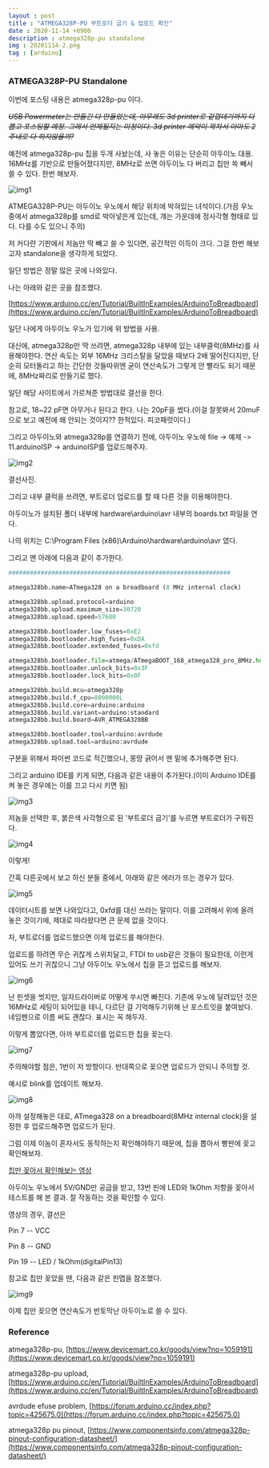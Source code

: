 ```yaml
---
layout : post
title : "ATMEGA328P-PU 부트로더 굽기 & 업로드 확인"
date : 2020-11-14 +0900
description : atmega328p-pu standalone
img : 20201114-2.png
tag : [arduino]
---
```


### ATMEGA328P-PU Standalone

 이번에 포스팅 내용은 atmega328p-pu 이다.

 ~~*USB Powermeter는 만들긴 다 만들었는데, 아무래도 3d printer로 겉껍데기까지 다 뽑고 포스팅할 예정. 그래서 언제될지는 미정이다. 3d printer 예약이 꽉차서 아마도 2주내로 다 하지않을까?*~~

 예전에 atmega328p-pu 칩을 두개 사놨는데, 사 놓은 이유는 단순히 아두이노 대용. 16MHz를 기반으로 만들어졌다지만, 8MHz로 쓰면 아두이노 다 버리고 칩만 쏙 빼서 쓸 수 있다. 한번 해보자.

 ![img1](https://raw.githubusercontent.com/ReaperMaKNaE/reapermaknae.github.io/main/assets/img/20201114-2.png)

 ATMEGA328P-PU는 아두이노 우노에서 해당 위치에 박혀있는 녀석이다.(가끔 우노 중에서 atmega328p를 smd로 박아넣은게 있는데, 걔는 가운데에 정사각형 형태로 있다. 다를 수도 있으니 주의)

 저 커다란 기판에서 저놈만 딱 빼고 쓸 수 있다면, 공간적인 이득이 크다. 그걸 한번 해보고자 standalone을 생각하게 되었다.

 일단 방법은 정말 많은 곳에 나와있다.

 나는 아래와 같은 곳을 참조했다.

[https://www.arduino.cc/en/Tutorial/BuiltInExamples/ArduinoToBreadboard](https://www.arduino.cc/en/Tutorial/BuiltInExamples/ArduinoToBreadboard)

 일단 나에게 아두이노 우노가 있기에 위 방법을 사용.

 대신에, atmega328p만 딱 쓰려면, atmega328p 내부에 있는 내부클럭(8MHz)를 사용해야한다. 연산 속도는 외부 16MHz 크리스탈을 달았을 때보다 2배 떨어진다지만, 단순히 모터돌리고 하는 간단한 것들따위엔 굳이 연산속도가 그렇게 안 빨라도 되기 때문에, 8MHz짜리로 만들기로 했다.

 일단 해당 사이트에서 가르쳐준 방법대로 결선을 한다.

 참고로, 18~22 pF면 아무거나 된다고 한다. 나는 20pF을 썼다.(이걸 잘못봐서 20muF으로 보고 예전에 왜 안되는 것이지?? 한적있다. 피코패럿이다.)

 그리고 아두이노와 atmega328p를 연결하기 전에, 아두이노 우노에 file -> 예제 -> 11.arduinoISP -> arduinoISP를 업로드해주자.

![img2](https://raw.githubusercontent.com/ReaperMaKNaE/reapermaknae.github.io/main/assets/img/20201114-5.png)

 결선사진.

 그리고 내부 클럭을 쓰려면, 부트로더 업로드를 할 때 다른 것을 이용해야한다.

 아두이노가 설치된 폴더 내부에 hardware\arduino\avr 내부의 boards.txt 파일을 연다.

 나의 위치는 C:\Program Files (x86)\Arduino\hardware\arduino\avr 였다.

 그리고 맨 아래에 다음과 같이 추가한다.

```python
##############################################################

atmega328bb.name=ATmega328 on a breadboard (8 MHz internal clock)

atmega328bb.upload.protocol=arduino
atmega328bb.upload.maximum_size=30720
atmega328bb.upload.speed=57600

atmega328bb.bootloader.low_fuses=0xE2
atmega328bb.bootloader.high_fuses=0xDA
atmega328bb.bootloader.extended_fuses=0xfd

atmega328bb.bootloader.file=atmega/ATmegaBOOT_168_atmega328_pro_8MHz.hex
atmega328bb.bootloader.unlock_bits=0x3F
atmega328bb.bootloader.lock_bits=0x0F

atmega328bb.build.mcu=atmega328p
atmega328bb.build.f_cpu=8000000L
atmega328bb.build.core=arduino:arduino
atmega328bb.build.variant=arduino:standard
atmega328bb.build.board=AVR_ATMEGA328BB

atmega328bb.bootloader.tool=arduino:avrdude
atmega328bb.upload.tool=arduino:avrdude
```

 구분을 위해서 파이썬 코드로 적긴했으나, 몽땅 긁어서 맨 밑에 추가해주면 된다.

 그리고 arduino IDE를 키게 되면, 다음과 같은 내용이 추가된다.(이미 Arduino IDE를 켜 놓은 경우에는 이를 끄고 다시 키면 됨)

![img3](https://raw.githubusercontent.com/ReaperMaKNaE/reapermaknae.github.io/main/assets/img/20201114-6.png)

 저놈을 선택한 후, 붉은색 사각형으로 된 '부트로더 굽기'를 누르면 부트로더가 구워진다.

![img4](https://raw.githubusercontent.com/ReaperMaKNaE/reapermaknae.github.io/main/assets/img/20201114-3.png)

이렇게!

 간혹 다른곳에서 보고 하신 분들 중에서, 아래와 같은 에러가 뜨는 경우가 있다.

 ![img5](https://raw.githubusercontent.com/ReaperMaKNaE/reapermaknae.github.io/main/assets/img/20201114-4.png)

 데이터시트를 보면 나와있다고, 0xfd를 대신 쓰라는 말이다. 이를 고려해서 위에 올려 놓은 것이기에, 제대로 따라왔다면 큰 문제 없을 것이다.

 자, 부트로더를 업로드했으면 이제 업로드를 해야한다.

 업로드를 하려면 무슨 귀찮게 스위치달고, FTDI to usb같은 것들이 필요한데, 이런게 있어도 쓰기 귀찮으니 그냥 아두이노 우노에서 칩을 뜯고 업로드를 해보자.

![img6](https://raw.githubusercontent.com/ReaperMaKNaE/reapermaknae.github.io/main/assets/img/20201114-7.png)

 난 핀셋을 썻지만, 일자드라이버로 어떻게 쑤시면 빠진다. 기존에 우노에 달려있던 것은 16MHz로 세팅이 되어있을 테니, 다르단 걸 기억해두기위해 난 포스트잇을 붙여놨다. 네임펜으로 이름 써도 괜찮다. 표시는 꼭 해두자.

 이렇게 뽑았다면, 아까 부트로더를 업로드한 칩을 꽂는다.

![img7](https://raw.githubusercontent.com/ReaperMaKNaE/reapermaknae.github.io/main/assets/img/20201114-8.png)

 주의해야할 점은, 1번이 저 방향이다. 반대쪽으로 꽂으면 업로드가 안되니 주의할 것.

 예시로 blink를 업데이트 해보자. 

 ![img8](https://raw.githubusercontent.com/ReaperMaKNaE/reapermaknae.github.io/main/assets/img/20201114-1.png)

 아까 설정해놓은 대로, ATmega328 on a breadboard(8MHz internal clock)을 설정한 후 업로드해주면 업로드가 된다.

 그럼 이제 이놈이 혼자서도 동작하는지 확인해야하기 때문에, 칩을 뽑아서 빵판에 꽂고 확인해보자.

[칩만 꽂아서 확인해보는 영상](https://youtu.be/QrutAHk375Q)

 아두이노 우노에서 5V/GND만 공급을 받고, 13번 핀에 LED와 1kOhm 저항을 꽂아서 테스트를 해 본 결과. 잘 작동하는 것을 확인할 수 있다.

 영상의 경우, 결선은

 Pin 7 -- VCC

 Pin 8 -- GND

 Pin 19 -- LED / 1kOhm(digitalPin13)

 참고로 칩만 꽂았을 땐, 다음과 같은 핀맵을 참조했다.

![img9](https://raw.githubusercontent.com/ReaperMaKNaE/reapermaknae.github.io/main/assets/img/20201114-9.png)

 이제 칩만 꽂으면 연산속도가 반토막난 아두이노로 쓸 수 있다.







### Reference

atmega328p-pu, [https://www.devicemart.co.kr/goods/view?no=1059191](https://www.devicemart.co.kr/goods/view?no=1059191)

atmega328p-pu upload, [https://www.arduino.cc/en/Tutorial/BuiltInExamples/ArduinoToBreadboard](https://www.arduino.cc/en/Tutorial/BuiltInExamples/ArduinoToBreadboard)

avrdude efuse problem, [https://forum.arduino.cc/index.php?topic=425675.0](https://forum.arduino.cc/index.php?topic=425675.0)

atmega328p pu pinout, [https://www.componentsinfo.com/atmega328p-pinout-configuration-datasheet/](https://www.componentsinfo.com/atmega328p-pinout-configuration-datasheet/)

